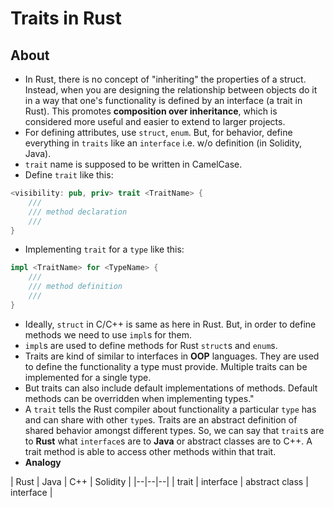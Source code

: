 # Traits in Rust

## About
* In Rust, there is no concept of "inheriting" the properties of a struct. Instead, when you are designing the relationship between objects do it in a way that one's functionality is defined by an interface (a trait in Rust). This promotes __composition over inheritance__, which is considered more useful and easier to extend to larger projects.
* For defining attributes, use `struct`, `enum`. But, for behavior, define everything in `traits` like an `interface` i.e. w/o definition (in Solidity, Java).
* `trait` name is supposed to be written in CamelCase.
* Define `trait` like this:
```rs
<visibility: pub, priv> trait <TraitName> {
    ///
    /// method declaration
    /// 
}
```
* Implementing `trait` for a `type` like this:
```rs
impl <TraitName> for <TypeName> {
    ///
    /// method definition
    /// 
}
```
* Ideally, `struct` in C/C++ is same as here in Rust. But, in order to define methods we need to use `impl`s for them.
* `impl`s are used to define methods for Rust `struct`s and `enum`s.
* Traits are kind of similar to interfaces in __OOP__ languages. They are used to define the functionality a type must provide. Multiple traits can be implemented for a single type.
* But traits can also include default implementations of methods. Default methods can be overridden when implementing types."
* A `trait` tells the Rust compiler about functionality a particular `type` has and can share with other `type`s. Traits are an abstract definition of shared behavior amongst different types. So, we can say that `trait`s are to __Rust__ what `interface`s are to __Java__ or abstract classes are to C++. A trait method is able to access other methods within that trait.
* __Analogy__

| Rust | Java | C++ | Solidity |
|--|--|--|
| trait | interface | abstract class | interface |



